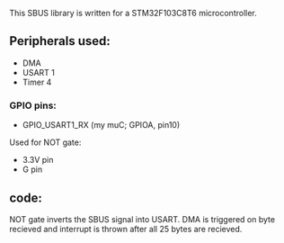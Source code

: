 This SBUS library is written for a STM32F103C8T6 microcontroller.

## Peripherals used:
- DMA
- USART 1
- Timer 4

### GPIO pins:
- GPIO_USART1_RX (my muC; GPIOA, pin10)

Used for NOT gate:
- 3.3V pin
- G pin

## code:
NOT gate inverts the SBUS signal into USART. DMA is triggered on byte recieved and interrupt is thrown after all 25 bytes are recieved. 
